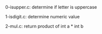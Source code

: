 0-isupper.c:
    determine if letter is uppercase

1-isdigit.c:
    determine numeric value

2-mul.c:
    return product of int a * int b

